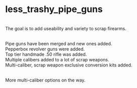 # less_trashy_pipe_guns

<br>The goal is to add useability and variety to scrap firearms.

<br>Pipe guns have been merged and new ones added.
<br>Pepperbox revolver guns were added.
<br>Top tier handmade .50 rifle was added.
<br>Multiple calibers added to a lot of scrap weapons.
<br>Multi-caliber, scrap weapon exclusive conversion kits added.

<br>More multi-caliber options on the way.
